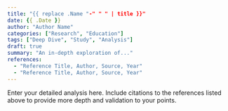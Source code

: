 ```yaml
---
title: "{{ replace .Name "-" " " | title }}"
date: {{ .Date }}
author: "Author Name"
categories: ["Research", "Education"]
tags: ["Deep Dive", "Study", "Analysis"]
draft: true
summary: "An in-depth exploration of..."
references:
  - "Reference Title, Author, Source, Year"
  - "Reference Title, Author, Source, Year"
---
```

Enter your detailed analysis here. Include citations to the references listed above to provide more depth and validation to your points.
